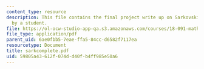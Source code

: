 ```yaml
---
content_type: resource
description: This file contains the final project write up on Sarkovskii's Theorem
  by a student.
file: https://ol-ocw-studio-app-qa.s3.amazonaws.com/courses/18-091-mathematical-exposition-spring-2005/59805a43612f074dd40fb4ff985e50a6_sarkcomplete.pdf
file_type: application/pdf
parent_uid: 6ae0fbb5-7eae-ffa5-84cc-d6582f7117ea
resourcetype: Document
title: sarkcomplete.pdf
uid: 59805a43-612f-074d-d40f-b4ff985e50a6
---
```

